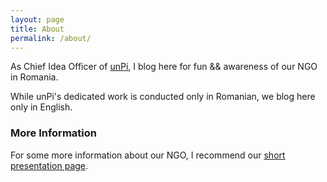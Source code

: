 ```yaml
---
layout: page
title: About
permalink: /about/
---
```


As Chief Idea Officer of [unPi](https://www.unpi.ro/english), I blog here for fun && awareness of our NGO in Romania.

While unPi's dedicated work is conducted only in Romanian, we blog here only in English.

### More Information

For some more information about our NGO, I recommend our [short presentation page](https://www.unpi.ro/english/).
